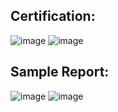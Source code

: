 
## Certification:
![image](https://user-images.githubusercontent.com/69141453/228340025-6da774d8-2aab-418e-b366-ce9e69c8f015.png)
![image](https://user-images.githubusercontent.com/69141453/228340067-8b432135-0f34-4bb0-81cb-cfdad3861347.png)


## Sample Report:
![image](https://user-images.githubusercontent.com/69141453/228339448-967b5658-2f01-45a9-a2de-282dc8dc9794.png)
![image](https://user-images.githubusercontent.com/69141453/228339464-a92da6fc-9720-46a4-a4c6-80a2a5a69e23.png)

